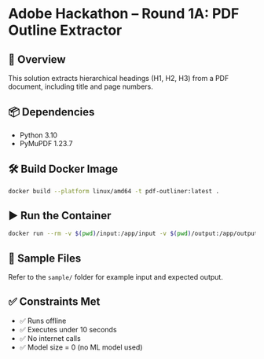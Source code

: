 # Adobe Hackathon – Round 1A: PDF Outline Extractor

## 🚀 Overview
This solution extracts hierarchical headings (H1, H2, H3) from a PDF document, including title and page numbers.

## 📦 Dependencies
- Python 3.10
- PyMuPDF 1.23.7

## 🛠️ Build Docker Image
```bash
docker build --platform linux/amd64 -t pdf-outliner:latest .
```

## ▶️ Run the Container
```bash
docker run --rm -v $(pwd)/input:/app/input -v $(pwd)/output:/app/output --network none pdf-outliner:latest
```

## 📁 Sample Files
Refer to the `sample/` folder for example input and expected output.

## ✅ Constraints Met
- ✅ Runs offline
- ✅ Executes under 10 seconds
- ✅ No internet calls
- ✅ Model size = 0 (no ML model used)
